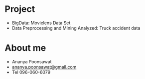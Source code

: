 # Project
- BigData: Movielens Data Set
- Data Preprocessing and Mining Analyzed: Truck accident data
# About me
- Ananya Poonsawat
- ananya.poonsawat@gmail.com
- Tel 096-060-6079
